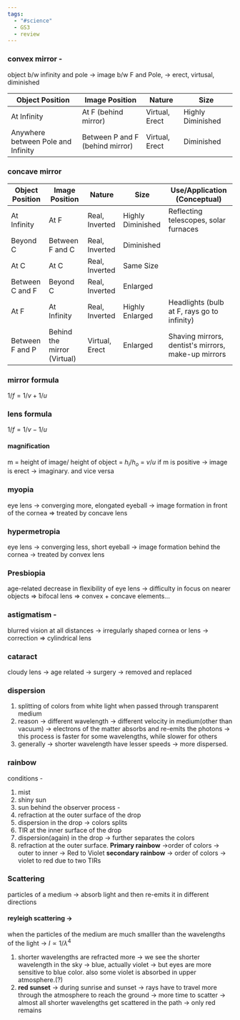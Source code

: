 ```yaml
---
tags:
  - "#science"
  - GS3
  - review
---
```

### convex mirror -
object b/w infinity and pole -> image b/w F and Pole, -> erect, virtusal, diminished

|Object Position|Image Position|Nature|Size|
|---|---|---|---|
|At Infinity|At F (behind mirror)|Virtual, Erect|Highly Diminished|
|Anywhere between Pole and Infinity|Between P and F (behind mirror)|Virtual, Erect|Diminished|

### concave mirror

| Object Position | Image Position              | Nature         | Size              | Use/Application (Conceptual)                        |
| --------------- | --------------------------- | -------------- | ----------------- | --------------------------------------------------- |
| At Infinity     | At F                        | Real, Inverted | Highly Diminished | Reflecting telescopes, solar furnaces               |
| Beyond C        | Between F and C             | Real, Inverted | Diminished        |                                                     |
| At C            | At C                        | Real, Inverted | Same Size         |                                                     |
| Between C and F | Beyond C                    | Real, Inverted | Enlarged          |                                                     |
| At F            | At Infinity                 | Real, Inverted | Highly Enlarged   | Headlights (bulb at F, rays go to infinity)         |
| Between F and P | Behind the mirror (Virtual) | Virtual, Erect | Enlarged          | Shaving mirrors, dentist's mirrors, make-up mirrors |

### mirror formula 
$1/f = 1/v + 1/u$

### lens formula
$1/f = 1/v - 1/u$

#### magnification
m = height of image/ height of object = $h_i / h_o$ = $v/u$
if m is positive -> image is erect -> imaginary. and vice versa

### myopia
eye lens -> converging more, elongated eyeball -> image formation in front of the cornea => treated by concave lens
### hypermetropia
eye lens -> converging less, short eyeball -> image formation behind the cornea -> treated by convex lens
### Presbiopia
age-related decrease in flexibility of eye lens -> difficulty in focus on nearer objects => bifocal lens => convex + concave elements...
### astigmatism -
blurred vision at all distances -> irregularly shaped cornea or lens -> correction => cylindrical lens
### cataract
cloudy lens -> age related -> surgery -> removed and replaced

### dispersion
1. splitting of colors from white light when passed through transparent medium
2. reason -> different wavelength -> different velocity in medium(other than vacuum) -> electrons of the matter absorbs and re-emits the photons -> this process is faster for some wavelengths, while slower for others
3. generally -> shorter wavelength have lesser speeds -> more dispersed.

### rainbow
conditions - 
1. mist
2. shiny sun
3. sun behind the observer
process - 
4. refraction at the outer surface of the drop
5. dispersion in the drop -> colors splits
6. TIR at the inner surface of the drop
7. dispersion(again) in the drop -> further separates the colors
8. refraction at the outer surface.
**Primary rainbow** ->order of colors -> outer to inner -> Red to Violet
**secondary rainbow** -> order of colors -> violet to red
	due to two TIRs

### Scattering
particles of a medium -> absorb light and then re-emits it in different directions
#### reyleigh scattering ->
when the particles of the medium are much smalller than the wavelengths of the light -> 
$I \propto 1/\lambda^4$
1. shorter wavelengths are refracted more -> we see the shorter wavelength in the sky -> blue, actually violet -> but eyes are more sensitive to blue color. also some violet is absorbed in upper atmosphere.(?)
2. **red sunset** -> during sunrise and sunset -> rays have to travel more through the atmosphere to reach the ground -> more time to scatter -> almost all shorter wavelengths get scattered in the path -> only red remains